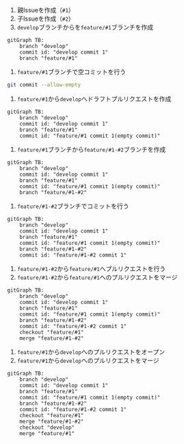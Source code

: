 1. 親Issueを作成（`#1`）
1. 子Issueを作成（`#2`）
1. `develop`ブランチからを`feature/#1`ブランチを作成
```mermaid
gitGraph TB:
    branch "develop"
    commit id: "develop commit 1"
    branch "feature/#1"
```
1. `feature/#1`ブランチで空コミットを行う
```bash
git commit --allow-empty
```
1. `feature/#1`から`develop`へドラフトプルリクエストを作成
```mermaid
gitGraph TB:
    branch "develop"
    commit id: "develop commit 1"
    branch "feature/#1"
    commit id: "feature/#1 commit 1(empty commit)"
```
1. `feature/#1`ブランチから`feature/#1-#2`ブランチを作成
```mermaid
gitGraph TB:
    branch "develop"
    commit id: "develop commit 1"
    branch "feature/#1"
    commit id: "feature/#1 commit 1(empty commit)"
    branch "feature/#1-#2"
```
1. `feature/#1-#2`ブランチでコミットを行う
```mermaid
gitGraph TB:
    branch "develop"
    commit id: "develop commit 1"
    branch "feature/#1"
    commit id: "feature/#1 commit 1(empty commit)"
    branch "feature/#1-#2"
    commit id: "feature/#1-#2 commit 1"
```
1. `feature/#1-#2`から`feature/#1`へプルリクエストを行う
1. `feature/#1-#2`から`feature/#1`へのプルリクエストをマージ
```mermaid
gitGraph TB:
    branch "develop"
    commit id: "develop commit 1"
    branch "feature/#1"
    commit id: "feature/#1 commit 1(empty commit)"
    branch "feature/#1-#2"
    commit id: "feature/#1-#2 commit 1"
    checkout "feature/#1"
    merge "feature/#1-#2"
```
1. `feature/#1`から`develop`へのプルリクエストをオープン
1. `feature/#1`から`develop`へのプルリクエストをマージ
```mermaid
gitGraph TB:
    branch "develop"
    commit id: "develop commit 1"
    branch "feature/#1"
    commit id: "feature/#1 commit 1(empty commit)"
    branch "feature/#1-#2"
    commit id: "feature/#1-#2 commit 1"
    checkout "feature/#1"
    merge "feature/#1-#2"
    checkout "develop"
    merge "feature/#1"
```

